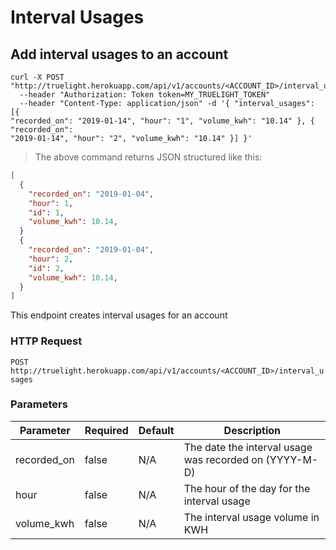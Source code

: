 # Interval Usages

## Add interval usages to an account

```shell
curl -X POST
"http://truelight.herokuapp.com/api/v1/accounts/<ACCOUNT_ID>/interval_usages"
  --header "Authorization: Token token=MY_TRUELIGHT_TOKEN"
  --header "Content-Type: application/json" -d '{ "interval_usages": [{
"recorded_on": "2019-01-14", "hour": "1", "volume_kwh": "10.14" }, { "recorded_on":
"2019-01-14", "hour": "2", "volume_kwh": "10.14" }] }'
```

> The above command returns JSON structured like this:

```json
[
  {
    "recorded_on": "2019-01-04",
    "hour": 1,
    "id": 1,
    "volume_kwh": 10.14,
  }
  {
    "recorded_on": "2019-01-04",
    "hour": 2,
    "id": 2,
    "volume_kwh": 10.14,
  }
]
```

This endpoint creates interval usages for an account

### HTTP Request

`POST http://truelight.herokuapp.com/api/v1/accounts/<ACCOUNT_ID>/interval_usages`

### Parameters

| Parameter                    | Required | Default | Description                                            |
| ---------------------------- | -------- | ------- | ------------------------------------------------------ |
| recorded_on                  | false    | N/A     | The date the interval usage was recorded on (YYYY-M-D) |
| hour                         | false    | N/A     | The hour of the day for the interval usage             |
| volume_kwh                   | false    | N/A     | The interval usage volume in KWH                       |
